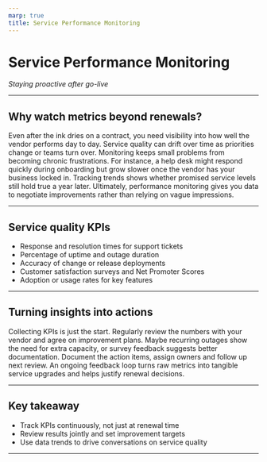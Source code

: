 ```yaml
---
marp: true
title: Service Performance Monitoring
---
```


# Service Performance Monitoring
*Staying proactive after go-live*

---

## Why watch metrics beyond renewals?

Even after the ink dries on a contract, you need visibility into how well the vendor performs day to day. Service quality can drift over time as priorities change or teams turn over. Monitoring keeps small problems from becoming chronic frustrations. For instance, a help desk might respond quickly during onboarding but grow slower once the vendor has your business locked in. Tracking trends shows whether promised service levels still hold true a year later. Ultimately, performance monitoring gives you data to negotiate improvements rather than relying on vague impressions.

---

## Service quality KPIs

- Response and resolution times for support tickets
- Percentage of uptime and outage duration
- Accuracy of change or release deployments
- Customer satisfaction surveys and Net Promoter Scores
- Adoption or usage rates for key features

---

## Turning insights into actions

Collecting KPIs is just the start. Regularly review the numbers with your vendor and agree on improvement plans. Maybe recurring outages show the need for extra capacity, or survey feedback suggests better documentation. Document the action items, assign owners and follow up next review. An ongoing feedback loop turns raw metrics into tangible service upgrades and helps justify renewal decisions.

---

## Key takeaway

- Track KPIs continuously, not just at renewal time
- Review results jointly and set improvement targets
- Use data trends to drive conversations on service quality

---
